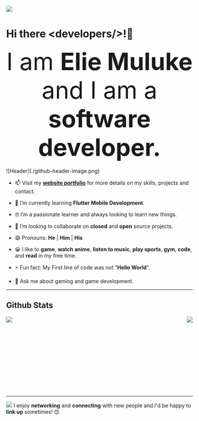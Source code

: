 <p align="left">
  <a href="https://skillicons.dev">
    <img src="https://skillicons.dev/icons?i=html,css,js,jquery,bootstrap,java,cs,nodejs,express,react,python,php,dart,flutter,ts,mongo,mysql,unity,git,github,netlify,heroku,idea,vscode" />
  </a>
</p>

# Hi there &lt;developers/&gt;!👋

<center style="text-align:center;font-size:4rem;">I am <span style="font-weight:bold;">Elie Muluke</span> and I am a <span style="font-weight:bold;">software developer.</span> </center>
 <br>
![Header](./github-header-image.png)

- 📫 Visit my **[website portfolio](https://eliemuluke.github.io/myPortfolio/)** for more details on my skills, projects and contact.

- 🌱 I’m currently learning **Flutter Mobile Development**.
- 🤓 I’m a passionate learner and always looking to learn new things.
- 👯 I’m looking to collaborate on **closed** and **open** source projects.
- 😄 Pronouns: **He** | **Him** | **His**
- 😀 I like to **game**, **watch anime**, **listen to music**, **play sports**, **gym**, **code**, and **read** in my free time.
- ⚡ Fun fact: My First line of code was not "**Hello World**".
- 💬 Ask me about gaming and game development.

---

## Github Stats

<div style="display:flex; align-items:center; justify-content:space-between;">
  <img src="https://github-readme-stats.vercel.app/api?username=ElieMuluke&show_icons=true&theme=city_lights" height="200px">
  <img src ="https://github-readme-stats.vercel.app/api/top-langs/?username=ElieMuluke&show_icons=true&theme=city_lights" height="200px">
</div>

---

<img src="https://media.giphy.com/media/LnQjpWaON8nhr21vNW/giphy.gif" width="60"> I enjoy **networking** and **connecting** with new people and I'd be happy to **link up** sometimes! 😊

